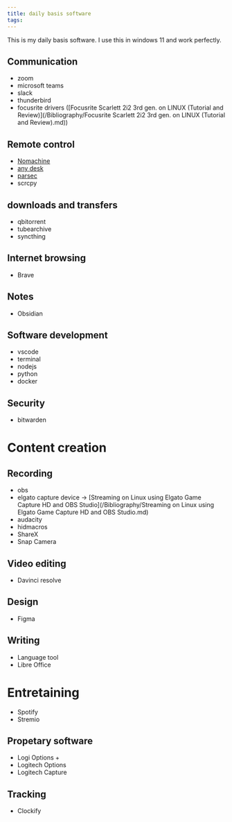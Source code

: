```yaml
---
title: daily basis software
tags:
---
```


This is my daily basis software. I use this in windows 11 and work perfectly.
## Communication
- zoom
- microsoft teams
- slack
- thunderbird
- focusrite drivers ([Focusrite Scarlett 2i2 3rd gen. on LINUX (Tutorial and Review)](/Bibliography/Focusrite Scarlett 2i2 3rd gen. on LINUX (Tutorial and Review).md))
## Remote control
- [Nomachine](https://www.nomachine.com/)
- [any desk](https://anydesk.com/en)
- [parsec](https://parsec.app/downloads)
- scrcpy

## downloads and transfers
- qbitorrent
- tubearchive
- syncthing

## Internet browsing
- Brave
## Notes
- Obsidian
## Software development
- vscode
- terminal
- nodejs
- python
- docker

## Security
- bitwarden

# Content creation
## Recording
- obs
- elgato capture device -> [Streaming on Linux using Elgato Game Capture HD and OBS Studio](/Bibliography/Streaming on Linux using Elgato Game Capture HD and OBS Studio.md)
- audacity
- hidmacros
- ShareX
- Snap Camera

## Video editing
- Davinci resolve 

## Design
- Figma

## Writing
- Language tool
- Libre Office

# Entretaining
- Spotify
- Stremio

## Propetary software
- Logi Options +
- Logitech Options
- Logitech Capture

## Tracking
- Clockify
